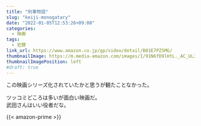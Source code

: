 ```yaml
---
title: "刑事物語"
slug: "keiji-monogatary"
date: "2022-01-05T12:53:26+09:00"
categories:
  - 映画
tags:
  - 犯罪
link_url: https://www.amazon.co.jp/gp/video/detail/B01E7PZ5MG/ 
thumbnailImage: https://m.media-amazon.com/images/I/91N6fD9lHtL._AC_UL320_.jpg
thumbnailImagePosition: left
#draft: true
---
```

この映画シリーズ化されていたかと思うが観たことなかった。
<!--more-->
ツッコミどころは多いが面白い映画だ。  
武田さんはいい役者だな。

{{< amazon-prime >}}
